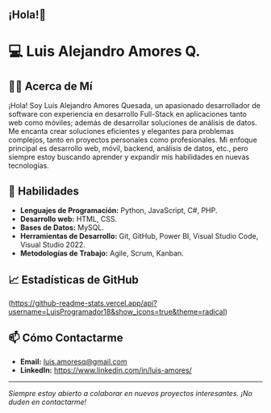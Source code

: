 ## ¡Hola!👋
# 💻 Luis Alejandro Amores Q.

## 🧑‍💻 Acerca de Mí

¡Hola! Soy Luis Alejandro Amores Quesada, un apasionado desarrollador de software con experiencia en desarrollo Full-Stack en aplicaciones tanto web como móviles; además de desarrollar soluciones de análisis de datos. Me encanta crear soluciones eficientes y elegantes para problemas complejos, tanto en proyectos personales como profesionales. Mi enfoque principal es desarrollo web, móvil, backend, análisis de datos, etc., pero siempre estoy buscando aprender y expandir mis habilidades en nuevas tecnologías.

## 🔧 Habilidades

- **Lenguajes de Programación:** Python, JavaScript, C#, PHP.
- **Desarrollo web:** HTML, CSS.
- **Bases de Datos:**  MySQL.
- **Herramientas de Desarrollo:** Git, GitHub, Power BI, Visual Studio Code, Visual Studio 2022.
- **Metodologías de Trabajo:** Agile, Scrum, Kanban.

## 📈 Estadísticas de GitHub

(https://github-readme-stats.vercel.app/api?username=LuisProgramador18&show_icons=true&theme=radical)

## 📫 Cómo Contactarme

- **Email:** luis.amoresq@gmail.com
- **LinkedIn:** https://www.linkedin.com/in/luis-amores/

---

_Siempre estoy abierto a colaborar en nuevos proyectos interesantes. ¡No duden en contactarme!_
